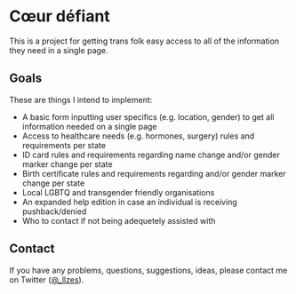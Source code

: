 # Cœur défiant
This is a project for getting trans folk easy access to all of the information they need in a single page.
## Goals
These are things I intend to implement:
* A basic form inputting user specifics (e.g. location, gender) to get all information needed on a single page
* Access to healthcare needs (e.g. hormones, surgery) rules and requirements per state
* ID card rules and requirements regarding name change and/or gender marker change per state
* Birth certificate rules and requirements regarding and/or gender marker change per state
* Local LGBTQ and transgender friendly organisations
* An expanded help edition in case an individual is receiving pushback/denied
* Who to contact if not being adequetely assisted with
## Contact
If you have any problems, questions, suggestions, ideas, please contact me on Twitter ([@_llzes](https://twitter.com/_llzes)).
